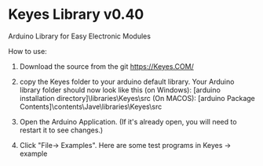# Keyes Library v0.40

Arduino Library for Easy Electronic Modules

How to use:

1. Download the source from the git https://Keyes.COM/

2. copy the Keyes folder to your arduino default library. Your Arduino library folder should now look like this 
   (on Windows): [arduino installation directory]\libraries\Keyes\src
   (On MACOS): [arduino Package Contents]\contents\Jave\libraries\Keyes\src

3. Open the Arduino Application. (If it's already open, you will need to restart it to see changes.)

4. Click "File-> Examples". Here are some test programs in Keyes -> example


